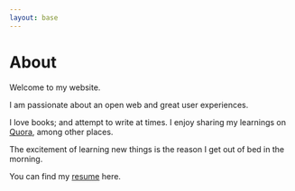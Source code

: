 ```yaml
---
layout: base
---
```

<div class="about">
    <h1>About</h1>
    <p>Welcome to my website.</p>
    <p>I am passionate about an open web and great user experiences.</p>
    <p>I love books; and attempt to write at times. I enjoy sharing my learnings on <a href="http://quora.com/Bhashkar-Sharma">Quora</a>, among other places.</p>
    <p>The excitement of learning new things is the reason I get out of bed in the morning.</p>
    <p>You can find my <a href="http://static.bhashkar.me/Resume_Jan2017.pdf">resume</a> here.</p>
</div>
